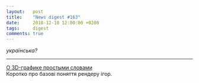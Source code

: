 ```yaml
---
layout:   post
title:    "News digest #163"
date:     2018-12-10 12:00:00 +0200
tags:     digest
comments: true
---
```


_українська?_

----

[О 3D-графике простыми словами ](https://habr.com/post/430930/)<br/>
Коротко про базові поняття рендеру ігор.
